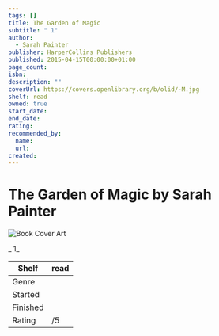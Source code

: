 ```yaml
---
tags: []
title: The Garden of Magic
subtitle: " 1"
author:
  - Sarah Painter
publisher: HarperCollins Publishers
published: 2015-04-15T00:00:00+01:00
page_count:
isbn:
description: ""
coverUrl: https://covers.openlibrary.org/b/olid/-M.jpg
shelf: read
owned: true
start_date:
end_date:
rating:
recommended_by:
  name:
  url:
created:
---
```


# The Garden of Magic by Sarah Painter

![Book Cover Art](https://covers.openlibrary.org/b/olid/-M.jpg)

_ 1_

| Shelf | read |
| --- | --- |
| Genre |  |
| Started |  |
| Finished |  |
| Rating | /5 |

